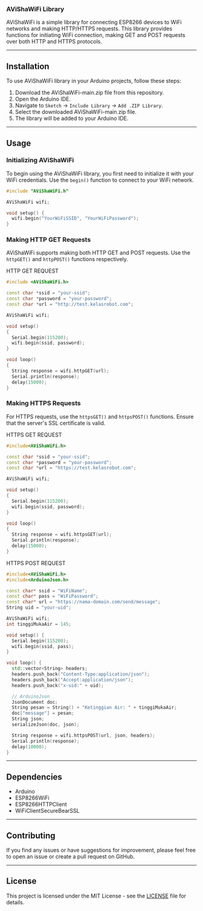 
### AViShaWiFi Library

AViShaWiFi is a simple library for connecting ESP8266 devices to WiFi networks and making HTTP/HTTPS requests. This library provides functions for initiating WiFi connection, making GET and POST requests over both HTTP and HTTPS protocols.

---

## Installation

To use AViShaWiFi library in your Arduino projects, follow these steps:

1. Download the AViShaWiFi-main.zip file from this repository.
2. Open the Arduino IDE.
3. Navigate to `Sketch` -> `Include Library` -> `Add .ZIP Library`.
4. Select the downloaded AViShaWiFi-main.zip file.
5. The library will be added to your Arduino IDE.

---

## Usage

### Initializing AViShaWiFi

To begin using the AViShaWiFi library, you first need to initialize it with your WiFi credentials. Use the `begin()` function to connect to your WiFi network.

```cpp
#include "AViShaWiFi.h"

AViShaWiFi wifi;

void setup() {
  wifi.begin("YourWiFiSSID", "YourWiFiPassword");
}
```

### Making HTTP GET Requests

AViShaWiFi supports making both HTTP GET and POST requests. Use the `httpGET()` and `httpPOST()` functions respectively.

HTTP GET REQUEST

```cpp
#include <AViShaWiFi.h>

const char *ssid = "your-ssid";
const char *password = "your-password";
const char *url = "http://test.kelasrobot.com";

AViShaWiFi wifi;

void setup()
{
  Serial.begin(115200);
  wifi.begin(ssid, password);
}

void loop()
{
  String response = wifi.httpGET(url);
  Serial.println(response);
  delay(15000);
}
```

### Making HTTPS Requests

For HTTPS requests, use the `httpsGET()` and `httpsPOST()` functions. Ensure that the server's SSL certificate is valid.

HTTPS GET REQUEST

```cpp
#include<AViShaWiFi.h>

const char *ssid = "your-ssid";
const char *password = "your-password";
const char *url = "https://test.kelasrobot.com";

AViShaWiFi wifi;

void setup()
{
  Serial.begin(115200);
  wifi.begin(ssid, password);
}

void loop()
{
  String response = wifi.httpsGET(url);
  Serial.println(response);
  delay(15000);
}
```
HTTPS POST REQUEST
```cpp
#include<AViShaWiFi.h>
#include<ArduinoJson.h>

const char* ssid = "WiFiName";
const char* pass = "WiFiPassword";
const char* url = "https://nama-domain.com/send/message";
String uid = "your-uid";

AViShaWiFi wifi;
int tinggiMukaAir = 145;

void setup() {
  Serial.begin(115200);
  wifi.begin(ssid, pass);
}

void loop() {
  std::vector<String> headers;
  headers.push_back("Content-Type:application/json");
  headers.push_back("Accept:application/json");
  headers.push_back("x-uid:" + uid);

  // ArduinoJson
  JsonDocument doc;
  String pesan = String() + "Ketinggian Air: " + tinggiMukaAir;
  doc["message"] = pesan;
  String json;
  serializeJson(doc, json);

  String response = wifi.httpsPOST(url, json, headers);
  Serial.println(response);
  delay(10000);
}
```

---

## Dependencies

- Arduino
- ESP8266WiFi
- ESP8266HTTPClient
- WiFiClientSecureBearSSL

---

## Contributing

If you find any issues or have suggestions for improvement, please feel free to open an issue or create a pull request on GitHub.

---

## License

This project is licensed under the MIT License - see the [LICENSE](LICENSE) file for details.
```
